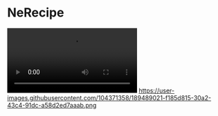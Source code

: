 # NeRecipe
![nerecipe_screen](https://user-images.githubusercontent.com/104371358/189489142-2a81cbd1-7d81-4656-ad0c-2d0285c7a47f.mp4)
https://user-images.githubusercontent.com/104371358/189489021-f185d815-30a2-43c4-91dc-a58d2ed7aaab.png

